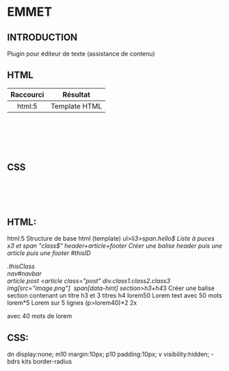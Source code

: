 # EMMET
## INTRODUCTION
Plugin pour éditeur de texte (assistance de contenu)
## HTML
| Raccourci | Résultat |
| :---------: | :---------: |
|html:5|Template HTML|

```shell

```
```shell

```
```shell

```
```shell

```
```shell

```
```shell

```
## CSS
```shell

```
```shell

```
```shell

```
```shell

```
```shell

```


HTML:
-----

html:5                              Structure de base html (template)
ul>li*3>span.hello$                 Liste à puces x3  et span "class$"
header+article+footer               Créer une balise header puis une article puis une footer
#thisID                             <div id="thisID"></div>
.thisClass                          <div id="thisClass"></div>
nav#navbar                          <nav id="navbar"></nav>
article.post                        <article class="post"</article>
div.class1.class2.class3            <div class="class1 class2 class3">
img[src="image.png"]                <img src="image.png" alt="">
span[data-hint]                     <span data-hint=""></span>
section>h3+h4*3                     Créer une balise section contenant un titre h3 et 3 titres h4
lorem50                             Lorem text avec 50 mots
lorem*5                             Lorem sur 5 lignes
(p>lorem40)*2                       2x <p> avec 40 mots de lorem



CSS:
----

dn              display:none;
m10             margin:10px;
p10             padding:10px;
v               visibility:hidden;
-bdrs           kits border-radius

```shell

```

